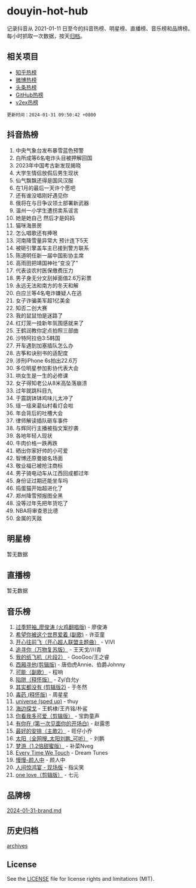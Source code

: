 # douyin-hot-hub

记录抖音从 2021-01-11 日至今的抖音热榜、明星榜、直播榜、音乐榜和品牌榜。每小时抓取一次数据，按天[归档](archives)。

## 相关项目

- [知乎热榜](https://github.com/lonnyzhang423/zhihu-hot-hub)
- [微博热榜](https://github.com/lonnyzhang423/weibo-hot-hub)
- [头条热榜](https://github.com/lonnyzhang423/toutiao-hot-hub)
- [GitHub热榜](https://github.com/lonnyzhang423/github-hot-hub)
- [v2ex热榜](https://github.com/lonnyzhang423/v2ex-hot-hub)


`更新时间：2024-01-31 09:50:42 +0800`

## 抖音热榜

1. 中央气象台发布暴雪蓝色预警
1. 白所成等6名电诈头目被押解回国
1. 2023年中国考古新发现揭晓
1. 大学生情侣放假后男生现状
1. 仙气飘飘还得是国风汉服
1. 在1月的最后一天许个愿吧
1. 还有谁没唱刚好遇见你
1. 俄将在与日争议领土部署新武器
1. 温州一小学生遭拐卖系谣言
1. 她是她自己 然后才是妈妈
1. 猫咪海景房
1. 怎么唱歌还有捧哏
1. 河南降雪量异常大 预计连下5天
1. 被砸引擎盖车主已接到警方联系
1. 陈道明任新一届中国影协主席
1. 高雨田把靖国神社“变没了”
1. 代表谈农村医保缴费压力
1. 男子身无分文刮掉面值2.6万彩票
1. 永远无法和南方的冬天和解
1. 白应兰等4名电诈嫌疑人在逃
1. 女子诈骗美军超1亿美金
1. 知否二创大赛
1. 我的鼠鼠怕是迷路了
1. 红灯笼一挂新年氛围感就来了
1. 王鹤润教你定点拍照三部曲
1. 沙特阿拉伯3:5韩国
1. 开车遇到加塞插队怎么办
1. 古筝和诀别书的适配度
1. 涉刑iPhone 6s拍出22.6万
1. 多位明星参加影协代表大会
1. 哄女生是一生的必修课
1. 女子得知老公从8米高坠落崩溃
1. 过年就跳科目九
1. 于震跳钵钵鸡味儿太冲了
1. 瑶一瑶来葛仙村看灯会啦
1. 年会背后的吐槽大会
1. 律师解读插队砸车事件
1. 与辉同行主播被指文案抄袭
1. 各地年轻人现状
1. 牛肉价格一跌再跌
1. 晒出你家好帅的小可爱
1. 智博还原曼娘名场面
1. 敬业福已被抢注商标
1. 男子骑电动车从江西回成都过年
1. 身份证过期还能坐车吗
1. 捣蛋猫开始超进化了
1. 郑州降雪预报图全黑
1. 没等过年先把年货吃了
1. NBA将审查恩比德
1. 金属的天敌

## 明星榜

暂无数据

## 直播榜

暂无数据

## 音乐榜

1. [过季短袖_廖俊涛 (火鸡翻唱版)](https://sf86-cdn-tos.douyinstatic.com/obj/tos-cn-ve-2774/ogQVJl0tRBKxQgZji7YClFEBrVDeHpPTWfCZbQ) - 廖俊涛
1. [希望你被这个世界爱着 (副歌)](https://sf86-cdn-tos.douyinstatic.com/obj/tos-cn-ve-2774/oUHCmWQfZlE3QQBKBeD8rCFLpJzPgCpImhsxMt) - 许亚童
1. [开心往前飞（开心超人联盟主题曲）](https://sf86-cdn-tos.douyinstatic.com/obj/tos-cn-ve-2774/9d8fb7c82cf1421fb93a9fe925275e0a) - VIVI
1. [追寻你（万物复苏版）](https://sf86-cdn-tos.douyinstatic.com/obj/tos-cn-ve-2774/oYeAZJsbjIDit9APmBg8u6uDUQnHmoCf3gbo74) - 王天戈/川青
1. [我的纸飞机（片段2）](https://sf6-cdn-tos.douyinstatic.com/obj/tos-cn-ve-2774/oM2ZrKcg2CD5AeRB2gkeXOFB1IxAGJdZPazYHf) - GooGoo/王之睿
1. [西厢寻他(剪辑版)](https://sf86-cdn-tos.douyinstatic.com/obj/tos-cn-ve-2774/oUsAVfAQKlRNxEv5qxvIB8o5qmIWUcXbzJKJhw) - 唐伯虎Annie、伯爵Johnny
1. [可能（副歌）](https://sf3-cdn-tos.douyinstatic.com/obj/tos-cn-ve-2774/cde1731888894259b333569393c2fb51) - 程响
1. [陷阱（释怀版）](https://sf86-cdn-tos.douyinstatic.com/obj/tos-cn-ve-2774/oE8C21LeZrzKLDFfQYgMzx4GAIHageG5IzayY7) - Zy/白允y
1. [其实都没有 (剪辑版2)](https://sf86-cdn-tos.douyinstatic.com/obj/tos-cn-ve-2774/oEBNQenHZtBhxYjGgUDQk0BCHTigQafgFlbQ7k) - 于冬然
1. [毒药 (释怀版)](https://sf3-cdn-tos.douyinstatic.com/obj/tos-cn-ve-2774/oYILMEAzspdZBIzy4frJNB8ZHPHWAhiwowd4Ad) - 周星星
1. [universe (sped up)](https://sf6-cdn-tos.douyinstatic.com/obj/tos-cn-ve-2774/oIQnurQLDCsdYeegkM4CKuVb23MZBXtX6QB8bv) - thuy
1. [海边探戈](https://sf6-cdn-tos.douyinstatic.com/obj/tos-cn-ve-2774/os9gE0VQCGqt6VQkZDyBBYvfSDY0QFe3vVmubn) - 王鹤棣/王齐铭/朴鲨
1. [你看我多可爱（剪辑版）](https://sf3-cdn-tos.douyinstatic.com/obj/tos-cn-ve-2774/018d241ee66a4a189b2fa9ea2fe3363d) - 宝韵童声
1. [有你在 (第一次见面你的开场白)](https://sf86-cdn-tos.douyinstatic.com/obj/tos-cn-ve-2774/oAthrQ3ClJBfI57uBoFEgNDYtNCZ0TSYQQfxQ0) - 赵露思
1. [最好的安排（主歌2）](https://sf86-cdn-tos.douyinstatic.com/obj/tos-cn-ve-2774/oMMZX1DuHpMwgoDztBmZswgQnbCeeANZxBHkFY) - 旺仔小乔
1. [太阳（全网搜_太阳刘鹏_可听）](https://sf3-cdn-tos.douyinstatic.com/obj/tos-cn-ve-2774/ogWbyIQnlBFImVbeDocRdCIYtBHlbJXgfZMvgz) - 刘鹏
1. [梦游（1.2倍甜蜜版）](https://sf86-cdn-tos.douyinstatic.com/obj/tos-cn-ve-2774/o4gyAUm8hwufoEABmwVIiQtHsFuGzAEEWtNMzo) - 补菜Nveg
1. [Every Time We Touch](https://sf86-cdn-tos.douyinstatic.com/obj/tos-cn-ve-2774/ogN6lUKQeBBfEVhIOMikG1CcJjugxk1tztZyhP) - Dream Tunes
1. [慢慢-颜人中](https://sf6-cdn-tos.douyinstatic.com/obj/tos-cn-ve-2774/ocjHNfBXdBxQNC8ZGAeoLMFTUgtBg8bkExunDC) - 颜人中
1. [人间惊鸿宴 - 现场版](https://sf86-cdn-tos.douyinstatic.com/obj/tos-cn-ve-2774/osF4mrPePAf2Yv8Wfr5fATCHZwL5h1QiGQAKwz) - 指尖笑
1. [one love（剪辑版）](https://sf3-cdn-tos.douyinstatic.com/obj/tos-cn-ve-2774/o4utbbKzHedACBQ0bkG7ZBgUvDQzbBDnYd1f1k) - 七元

## 品牌榜

[2024-01-31-brand.md](archives/2024-01-31-brand.md)

## 历史归档

[archives](archives)

## License

See the [LICENSE](LICENSE) file for license rights and limitations (MIT).
